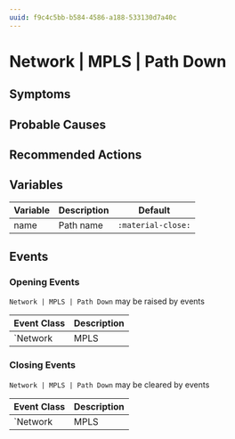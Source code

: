 ```yaml
---
uuid: f9c4c5bb-b584-4586-a188-533130d7a40c
---
```

# Network | MPLS | Path Down

## Symptoms

## Probable Causes

## Recommended Actions

## Variables

Variable | Description | Default
--- | --- | ---
name | Path name | `:material-close:`

## Events

### Opening Events
`Network | MPLS | Path Down` may be raised by events

Event Class | Description
--- | ---
`Network | MPLS | Path Down` | dispose

### Closing Events
`Network | MPLS | Path Down` may be cleared by events

Event Class | Description
--- | ---
`Network | MPLS | Path Up` | dispose

